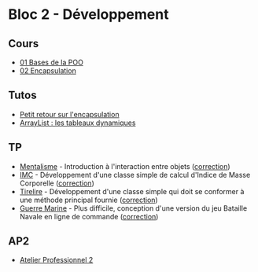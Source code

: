 # Bloc 2 - Développement

## Cours

- [01 Bases de la POO](pdf/jav_05.1_oop_01.pdf)
- [02 Encapsulation](pdf/jav_05.2_enc_01.pdf)

## Tutos

- [Petit retour sur l'encapsulation](tuto/tuto_encapsulation.md)
- [ArrayList : les tableaux dynamiques](tuto/tuto_arraylist.md)

## TP

- [Mentalisme](tp/mentalisme.md) - Introduction à l'interaction entre objets ([correction](https://github.com/rose-line/sio2024-tp-mentalisme))
- [IMC](tp/imc.md) - Développement d'une classe simple de calcul d'Indice de Masse Corporelle ([correction](https://github.com/rose-line/sio2024-tp-imc))
- [Tirelire](tp/tirelire.md) - Développement d'une classe simple qui doit se conformer à une méthode principal fournie ([correction](https://github.com/rose-line/sio2024-tp-tirelire))
- [Guerre Marine](tp/gm.md) - Plus difficile, conception d'une version du jeu Bataille Navale en ligne de commande ([correction](https://github.com/rose-line/sio2024-tp-guerre-marine))

## AP2

- [Atelier Professionnel 2](../ap2/README.md)
